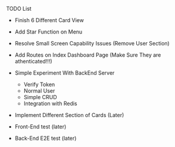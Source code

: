 TODO List

- Finish 6 Different Card View
- Add Star Function on Menu
- Resolve Small Screen Capability Issues (Remove User Section)
- Add Routes on Index Dashboard Page (Make Sure They are athenticated!!!)
- Simple Experiment With BackEnd Server
    - Verify Token
    - Normal User
    - Simple CRUD
    - Integration with Redis


- Implement Different Section of Cards (Later)
- Front-End test (later)
- Back-End E2E test (later)